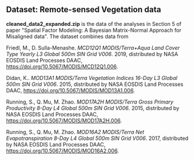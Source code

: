 ## Dataset: Remote-sensed Vegetation data #

**cleaned_data2_expanded.zip** is the data of the analyses in Section 5 of paper "Spatial Factor Modeling: A Bayesian Matrix-Normal Approach for Misaligned data". The dataset combines data from 

Friedl, M., D. Sulla-Menashe.  <i>MCD12Q1 MODIS/Terra+Aqua Land Cover Type Yearly L3 Global 500m SIN Grid V006</i>. 2019, distributed by NASA EOSDIS Land Processes DAAC, https://doi.org/10.5067/MODIS/MCD12Q1.006. 

Didan, K..  <i>MOD13A1 MODIS/Terra Vegetation Indices 16-Day L3 Global 500m SIN Grid V006</i>. 2015, distributed by NASA EOSDIS Land Processes DAAC, https://doi.org/10.5067/MODIS/MOD13A1.006. 

Running, S., Q. Mu, M. Zhao.  <i>MOD17A2H MODIS/Terra Gross Primary Productivity 8-Day L4 Global 500m SIN Grid V006</i>. 2015, distributed by NASA EOSDIS Land Processes DAAC, https://doi.org/10.5067/MODIS/MOD17A2H.006. 

Running, S., Q. Mu, M. Zhao.  <i>MOD16A2 MODIS/Terra Net Evapotranspiration 8-Day L4 Global 500m SIN Grid V006</i>. 2017, distributed by NASA EOSDIS Land Processes DAAC, https://doi.org/10.5067/MODIS/MOD16A2.006. 

